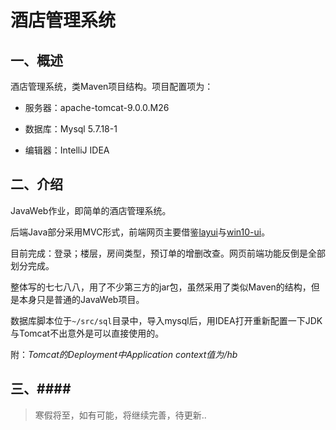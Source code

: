 # 酒店管理系统

## 一、概述

酒店管理系统，类Maven项目结构。项目配置项为：

* 服务器：apache-tomcat-9.0.0.M26

* 数据库：Mysql 5.7.18-1

* 编辑器：IntelliJ IDEA

## 二、介绍

JavaWeb作业，即简单的酒店管理系统。

后端Java部分采用MVC形式，前端网页主要借鉴[layui](http://www.layui.com)与[win10-ui](http://win10ui.yuri2.cn)。

目前完成：登录；楼层，房间类型，预订单的增删改查。网页前端功能反倒是全部划分完成。

整体写的七七八八，用了不少第三方的jar包，虽然采用了类似Maven的结构，但是本身只是普通的JavaWeb项目。

数据库脚本位于`~/src/sql`目录中，导入mysql后，用IDEA打开重新配置一下JDK与Tomcat不出意外是可以直接使用的。

附：*Tomcat的Deployment中Application context值为/hb*

## 三、####

> 寒假将至，如有可能，将继续完善，待更新..